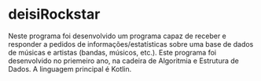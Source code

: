 # deisiRockstar
Neste programa foi desenvolvido um programa capaz de receber e responder a pedidos de informações/estatísticas sobre uma base de dados de músicas e artistas (bandas, músicos, etc.). Este programa foi desenvolvido no priemeiro ano, na cadeira de Algoritmia e Estrutura de Dados. A linguagem principal é Kotlin.
